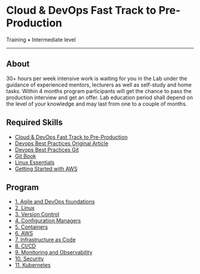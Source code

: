 # Cloud & DevOps Fast Track to Pre-Production
Training • Intermediate level
___

## About

30+ hours per week intensive work is waiting for you in the Lab under the guidance of experienced mentors, lecturers as well as self-study and home tasks. Within 4 months program participants will get the chance to pass the production interview and get an offer. Lab education period shall depend on the level of your knowledge and may last from one to a couple of months.

## Required Skills
- [Cloud & DevOps Fast Track to Pre-Production](https://training.epam.com/#!/Training/3064?lang=en)
- [Devops Best Practices Original Article](https://wade.be/development/2017/11/05/devops-best-practices.html)
- [Devops Best Practices Git](https://gist.github.com/jpswade/4135841363e72ece8086146bd7bb5d91)
- [Git Book](https://git-scm.com/book/en/v2)
- [Linux Essentials](https://learning.lpi.org/en/learning-materials/010-160/)
- [Getting Started with AWS](https://aws.amazon.com/getting-started/?nc1=h_ls)

## Program

- [1. Agile and DevOps foundations](https://github.com/zhekazuev/epam-devops-preproduction/tree/main/1-agile-and-devops)
- [2. Linux](https://github.com/zhekazuev/epam-devops-preproduction/tree/main/2-linux)
- [3. Version Control](https://github.com/zhekazuev/epam-devops-preproduction/tree/main/3-vcs)
- [4. Configuration Managers](https://github.com/zhekazuev/epam-devops-preproduction/tree/main/4-configuration-managers)
- [5. Containers](https://github.com/zhekazuev/epam-devops-preproduction/tree/main/5-containers)
- [6. AWS](https://github.com/zhekazuev/epam-devops-preproduction/tree/main/6-aws)
- [7. Infrastructure as Code](https://github.com/zhekazuev/epam-devops-preproduction/tree/main/7-iac)
- [8. CI/CD](https://github.com/zhekazuev/epam-devops-preproduction/tree/main/8-ci-cd)
- [9. Monitoring and Observability](https://github.com/zhekazuev/epam-devops-preproduction/tree/main/9-monitoring)
- [10. Security](https://github.com/zhekazuev/epam-devops-preproduction/tree/main/10-security)
- [11. Kubernetes](https://github.com/zhekazuev/epam-devops-preproduction/tree/main/11-kubernetes)
